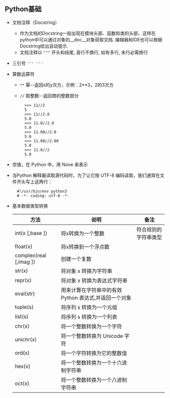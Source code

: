 ## Python基础
- 文档注释（Docstring）
	- 作为文档的Docstring一般出现在模块头部、函数和类的头部，这样在python中可以通过对象的__doc__对象获取文档. 编辑器和IDE也可以根据Docstring给出自动提示.
	- 文档注释以 `"""` 开头和结尾, 首行不换行, 如有多行, 末行必需换行
- 三引号 `''' '''`
- 算数运算符
	- `**` 幂--返回x的y次方，示例：2**3，2的3次方
	- `//` 取整数--返回商的整数部分
	
    		>>> 11//2
            5
            >>> 11//2.0
            5.0
            >>> 11.0//2.0
            5.0
            >>> 11.00//2.0
            5.0
            >>> 11.00//2.00
            5.0
            >>> 11.0//2
            5.0

- 空值，在 Python 中，用 None 来表示
- 当Python 解释器读取源代码时，为了让它按 UTF-8 编码读取，我们通常在文件开头写上这两行：

		#!/usr/bin/env python3
		# -*- coding: utf-8 -*-
- 基本数据类型转换

    | 方法 | 说明 | 备注 |
    | --- | --- |--- |
    |int(x [,base ])|	将x转换为一个整数|符合规则的字符串类型|
    |float(x)|	将x转换到一个浮点数| |
    |complex(real [,imag ])|	创建一个复数| |
    |str(x)|	将对象 x 转换为字符串||
    |repr(x)|	将对象 x 转换为表达式字符串||
    |eval(str)|	用来计算在字符串中的有效 Python 表达式,并返回一个对象||
    |tuple(s)|	将序列 s 转换为一个元组||
    |list(s)|	将序列 s 转换为一个列表||
    |chr(x)|	将一个整数转换为一个字符||
    |unichr(x)|	将一个整数转换为 Unicode 字符||
    |ord(x)|	将一个字符转换为它的整数值||
    |hex(x)|	将一个整数转换为一个十六进制字符串||
    |oct(x)|	将一个整数转换为一个八进制字符串||
